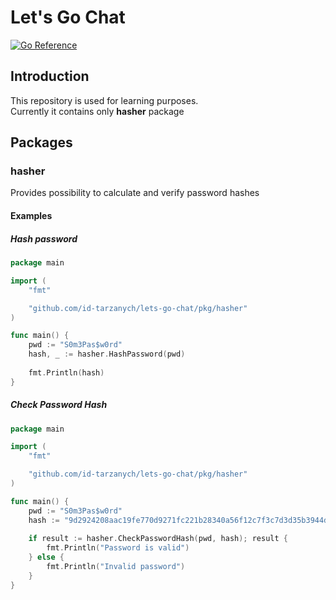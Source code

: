 # Let's Go Chat
[![Go Reference](https://pkg.go.dev/badge/github.com/id-tarzanych/lets-go-chat.svg)](https://pkg.go.dev/github.com/id-tarzanych/lets-go-chat)

## Introduction
This repository is used for learning purposes.  
Currently it contains only **hasher** package

## Packages
### hasher
Provides possibility to calculate and verify password hashes

#### Examples

##### Hash password
```go
package main

import (
	"fmt"

	"github.com/id-tarzanych/lets-go-chat/pkg/hasher"
)

func main() {
	pwd := "S0m3Pas$w0rd"
	hash, _ := hasher.HashPassword(pwd)
	
	fmt.Println(hash)
}
```

##### Check Password Hash
```go
package main

import (
	"fmt"

	"github.com/id-tarzanych/lets-go-chat/pkg/hasher"
)

func main() {
	pwd := "S0m3Pas$w0rd"
	hash := "9d2924208aac19fe770d9271fc221b28340a56f12c7f3c7d3d35b3944db907b8"
	
	if result := hasher.CheckPasswordHash(pwd, hash); result {
		fmt.Println("Password is valid")
    } else {
		fmt.Println("Invalid password")
    }
}
```
